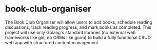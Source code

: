 # book-club-organiser
The Book Club Organiser will allow users to add books, schedule reading discussions, track reading progress, and mark books as completed. This project will use only Golang's standard libraries (no external web frameworks like gin, no ORMs like gorm) to build a fully functional CRUD web app with structured content management.
